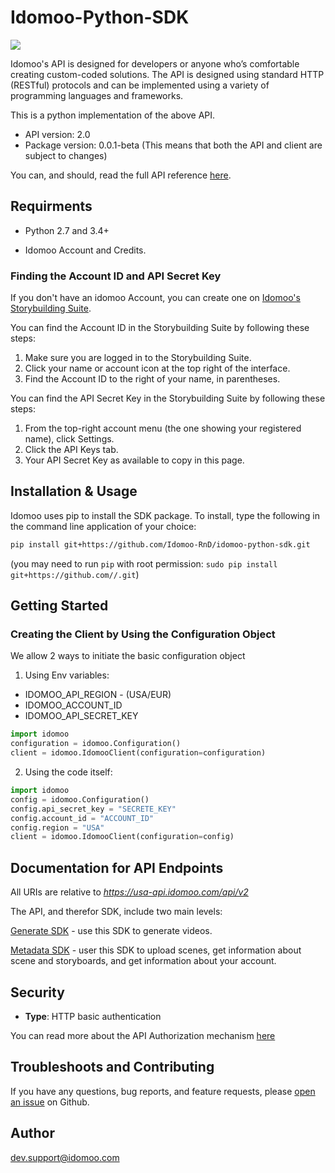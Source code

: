 
# Idomoo-Python-SDK

<img src="https://s3.amazonaws.com/cdn.freshdesk.com/data/helpdesk/attachments/production/4052681764/original/SPp1y8hUo2QDdFoYjEud7egQJv1Vu0B_Yg.png" align="center">


Idomoo's API is designed for developers or anyone who’s comfortable creating custom-coded solutions.
The API is designed using standard HTTP (RESTful) protocols and can be implemented using a variety of programming languages and frameworks.

This is a python implementation of the above API.

- API version: 2.0
- Package version: 0.0.1-beta (This means that both the API and client are subject to changes)

You can, and should, read the full API reference [here](https://academy.idomoo.com/support/solutions/folders/4000023886).
## Requirments
 - Python 2.7 and 3.4+

 - Idomoo Account and Credits.

### Finding the Account ID and API Secret Key
If you don't have an idomoo Account, you can create one on [Idomoo's Storybuilding Suite](https://pv.idomoo.com).

You can find the Account ID in the Storybuilding Suite by following these steps:

1. Make sure you are logged in to the Storybuilding Suite.
2. Click your name or account icon at the top right of the interface.
3. Find the Account ID to the right of your name, in parentheses.

You can find the API Secret Key in the Storybuilding Suite by following these steps:

1. From the top-right account menu (the one showing your registered name), click Settings.
2. Click the API Keys tab.
3. Your API Secret Key as available to copy in this page.


## Installation & Usage

Idomoo uses pip to install the SDK package. To install, type the following in the command line application of your choice:


```sh
pip install git+https://github.com/Idomoo-RnD/idomoo-python-sdk.git
```
(you may need to run `pip` with root permission: `sudo pip install git+https://github.com//.git`)

## Getting Started

### Creating the Client by Using the Configuration Object
We allow 2 ways to initiate the basic configuration object

1) Using Env variables:

* IDOMOO_API_REGION - (USA/EUR)
* IDOMOO_ACCOUNT_ID
* IDOMOO_API_SECRET_KEY

```python
import idomoo
configuration = idomoo.Configuration()
client = idomoo.IdomooClient(configuration=configuration)
```

2) Using the code itself:
```python
import idomoo
config = idomoo.Configuration()
config.api_secret_key = "SECRETE_KEY"
config.account_id = "ACCOUNT_ID"
config.region = "USA"
client = idomoo.IdomooClient(configuration=config)
```
## Documentation for API Endpoints
All URIs are relative to *https://usa-api.idomoo.com/api/v2*

The API, and therefor SDK, include two main levels:

[Generate SDK](docs/GenerateSDK.md) - use this SDK to generate videos.

[Metadata SDK](docs/MetadataSDK.md) - user this SDK to upload scenes, get information about scene and storyboards, and get information about your account.

## Security
- **Type**: HTTP basic authentication

You can read more about the API Authorization mechanism [here](docs/Security.md)


## Troubleshoots and Contributing
If you have any questions, bug reports, and feature requests, please [open an issue](https://github.com/Idomoo-RnD/idomoo-python-sdk/issues/new) on Github.

## Author

dev.support@idomoo.com

